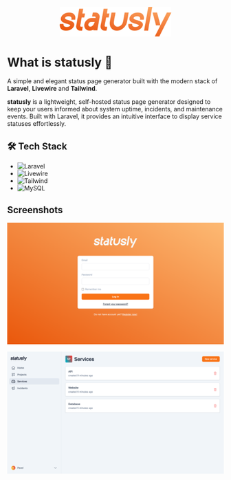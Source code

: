<p align="center">
    <img src=".github/art/logo-color.png" width="260" alt="Statusly Logo" />
</p>

# What is statusly 🚀

A simple and elegant status page generator built with the modern stack of **Laravel**, **Livewire** and **Tailwind**.

**statusly** is a lightweight, self-hosted status page generator designed to keep your users informed about system uptime, incidents, and maintenance events. Built with Laravel, it provides an intuitive interface to display service statuses effortlessly.

## 🛠️ Tech Stack

- ![Laravel](https://img.shields.io/badge/laravel-FF2D20.svg?style=for-the-badge&logo=laravel&logoColor=white)
- ![Livewire](https://img.shields.io/badge/livewire-4E56A6?style=for-the-badge&logo=livewire&logoColor=white)
- ![Tailwind](https://img.shields.io/badge/tailwindcss-06B6D4?style=for-the-badge&logo=tailwindcss&logoColor=white)
- ![MySQL](https://img.shields.io/badge/mysql-4479A1?style=for-the-badge&logo=mysql&logoColor=white)

## Screenshots

![Login](.github/screens/login.png)

![Services](.github/screens/services.png)
